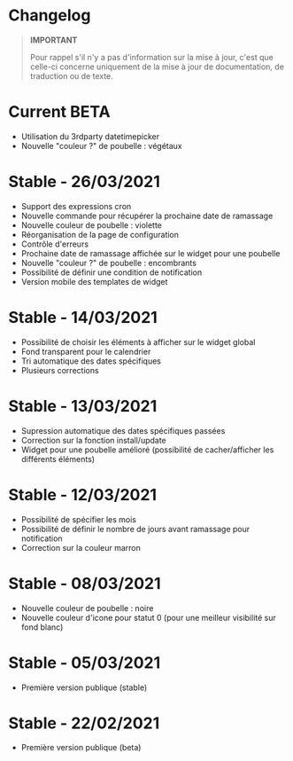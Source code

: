 # Changelog

>**IMPORTANT**
>
>Pour rappel s'il n'y a pas d'information sur la mise à jour, c'est que celle-ci concerne uniquement de la mise à jour de documentation, de traduction ou de texte.

# Current BETA
- Utilisation du 3rdparty datetimepicker
- Nouvelle "couleur ?" de poubelle : végétaux

# Stable - 26/03/2021
- Support des expressions cron
- Nouvelle commande pour récupérer la prochaine date de ramassage
- Nouvelle couleur de poubelle : violette
- Réorganisation de la page de configuration
- Contrôle d'erreurs
- Prochaine date de ramassage affichée sur le widget pour une poubelle
- Nouvelle "couleur ?" de poubelle : encombrants
- Possibilité de définir une condition de notification
- Version mobile des templates de widget

# Stable - 14/03/2021
- Possibilité de choisir les éléments à afficher sur le widget global
- Fond transparent pour le calendrier
- Tri automatique des dates spécifiques
- Plusieurs corrections

# Stable - 13/03/2021
- Supression automatique des dates spécifiques passées
- Correction sur la fonction install/update
- Widget pour une poubelle amélioré (possibilité de cacher/afficher les différents éléments)

# Stable - 12/03/2021
- Possibilité de spécifier les mois
- Possibilité de définir le nombre de jours avant ramassage pour notification
- Correction sur la couleur marron

# Stable - 08/03/2021
- Nouvelle couleur de poubelle : noire
- Nouvelle couleur d'icone pour statut 0 (pour une meilleur visibilité sur fond blanc)

# Stable - 05/03/2021
- Première version publique (stable)

# Stable - 22/02/2021
- Première version publique (beta)


